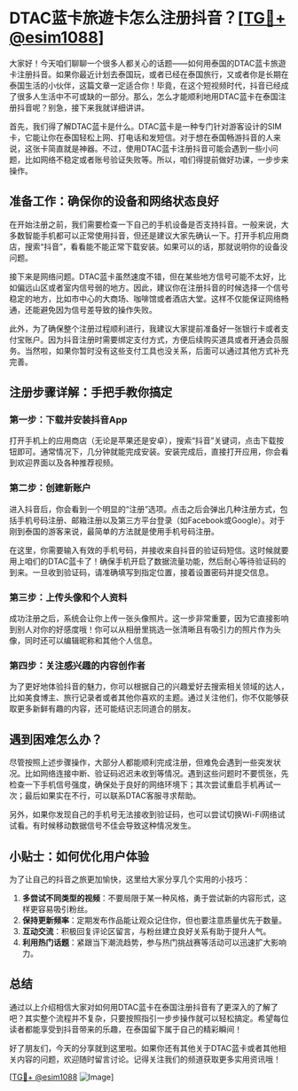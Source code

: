 # DTAC蓝卡旅遊卡怎么注册抖音？[[TG💪+ @esim1088](https://t.me/s/esim1088)]

大家好！今天咱们聊聊一个很多人都关心的话题——如何用泰国的DTAC蓝卡旅遊卡注册抖音。如果你最近计划去泰国玩，或者已经在泰国旅行，又或者你是长期在泰国生活的小伙伴，这篇文章一定适合你！毕竟，在这个短视频时代，抖音已经成了很多人生活中不可或缺的一部分。那么，怎么才能顺利地用DTAC蓝卡在泰国注册抖音呢？别急，接下来我就详细讲讲。

首先，我们得了解DTAC蓝卡是什么。DTAC蓝卡是一种专门针对游客设计的SIM卡，它能让你在泰国轻松上网、打电话和发短信。对于想在泰国畅游抖音的人来说，这张卡简直就是神器。不过，使用DTAC蓝卡注册抖音可能会遇到一些小问题，比如网络不稳定或者账号验证失败等。所以，咱们得提前做好功课，一步步来操作。

## 准备工作：确保你的设备和网络状态良好

在开始注册之前，我们需要检查一下自己的手机设备是否支持抖音。一般来说，大多数智能手机都可以正常使用抖音，但还是建议大家先确认一下。打开手机应用商店，搜索“抖音”，看看能不能正常下载安装。如果可以的话，那就说明你的设备没问题。

接下来是网络问题。DTAC蓝卡虽然速度不错，但在某些地方信号可能不太好，比如偏远山区或者室内信号弱的地方。因此，建议你在注册抖音的时候选择一个信号稳定的地方，比如市中心的大商场、咖啡馆或者酒店大堂。这样不仅能保证网络畅通，还能避免因为信号差导致的操作失败。

此外，为了确保整个注册过程顺利进行，我建议大家提前准备好一张银行卡或者支付宝账户。因为抖音注册时需要绑定支付方式，方便后续购买道具或者开通会员服务。当然啦，如果你暂时没有这些支付工具也没关系，后面可以通过其他方式补充完善。

## 注册步骤详解：手把手教你搞定

### 第一步：下载并安装抖音App

打开手机上的应用商店（无论是苹果还是安卓），搜索“抖音”关键词，点击下载按钮即可。通常情况下，几分钟就能完成安装。安装完成后，直接打开应用，你会看到欢迎界面以及各种推荐视频。

### 第二步：创建新账户

进入抖音后，你会看到一个明显的“注册”选项。点击之后会弹出几种注册方式，包括手机号码注册、邮箱注册以及第三方平台登录（如Facebook或Google）。对于刚到泰国的游客来说，最简单的方法就是使用手机号码注册。

在这里，你需要输入有效的手机号码，并接收来自抖音的验证码短信。这时候就要用上咱们的DTAC蓝卡了！确保手机开启了数据流量功能，然后耐心等待验证码的到来。一旦收到验证码，请准确填写到指定位置，接着设置密码并提交信息。

### 第三步：上传头像和个人资料

成功注册之后，系统会让你上传一张头像照片。这一步非常重要，因为它直接影响到别人对你的好感度哦！你可以从相册里挑选一张清晰且有吸引力的照片作为头像，同时还可以编辑昵称和其他个人信息。

### 第四步：关注感兴趣的内容创作者

为了更好地体验抖音的魅力，你可以根据自己的兴趣爱好去搜索相关领域的达人，比如美食博主、旅行记录者或者其他你喜欢的主题。通过关注他们，你不仅能够获取更多新鲜有趣的内容，还可能结识志同道合的朋友。

## 遇到困难怎么办？

尽管按照上述步骤操作，大部分人都能顺利完成注册，但难免会遇到一些突发状况。比如网络连接中断、验证码迟迟未收到等情况。遇到这些问题时不要慌张，先检查一下手机信号强度，确保处于良好的网络环境下；其次尝试重启手机再试一次；最后如果实在不行，可以联系DTAC客服寻求帮助。

另外，如果你发现自己的手机号无法接收到验证码，也可以尝试切换Wi-Fi网络试试看。有时候移动数据信号不佳会导致这种情况发生。

## 小贴士：如何优化用户体验

为了让自己的抖音之旅更加愉快，这里给大家分享几个实用的小技巧：

1. **多尝试不同类型的视频**：不要局限于某一种风格，勇于尝试新的内容形式，这样更容易吸引粉丝。
2. **保持更新频率**：定期发布作品能让观众记住你，但也要注意质量优先于数量。
3. **互动交流**：积极回复评论区留言，与粉丝建立良好关系有助于提升人气。
4. **利用热门话题**：紧跟当下潮流趋势，参与热门挑战赛等活动可以迅速扩大影响力。

## 总结

通过以上介绍相信大家对如何用DTAC蓝卡在泰国注册抖音有了更深入的了解了吧？其实整个流程并不复杂，只要按照指引一步步操作就可以轻松搞定。希望每位读者都能享受到抖音带来的乐趣，在泰国留下属于自己的精彩瞬间！

好了朋友们，今天的分享就到这里啦。如果你还有其他关于DTAC蓝卡或者其他相关内容的问题，欢迎随时留言讨论。记得关注我们的频道获取更多实用资讯哦！

[[TG💪+ @esim1088](https://t.me/s/esim1088) ![Image](https://i.postimg.cc/4NQfJmqS/Snipaste-2025-05-13-00-14-12.png)]